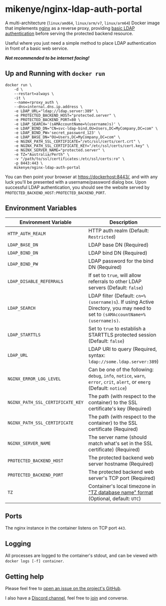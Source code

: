# mikenye/nginx-ldap-auth-portal

A multi-architecture (`linux/amd64`, `linux/arm/v7`, `linux/arm64`) Docker image that implements [nginx](http://nginx.org) as a reverse proxy, providing [basic LDAP authentication](https://www.nginx.com/blog/nginx-plus-authenticate-users/) before serving the protected backend resource.

Useful where you just need a simple method to place LDAP authentication in front of a basic web service.

***Not recommended to be internet facing!***

## Up and Running with `docker run`

```shell
docker run \
    -d \
    --restart=always \
    -it \
    --name=rproxy_auth \
    --dns=internal.dns.ip.address \
    -e LDAP_URL="ldap://ldap.server:389" \
    -e PROTECTED_BACKEND_HOST="protected.server" \
    -e PROTECTED_BACKEND_PORT=80 \
    -e LDAP_SEARCH='(sAMAccountName=%(username)s)' \
    -e LDAP_BIND_DN="CN=svc-ldap-bind,OU=Users,DC=MyCompany,DC=com" \
    -e LDAP_BIND_PW='secret_password_123' \
    -e LDAP_BASE_DN="OU=Users,DC=MyCompany,DC=com" \
    -e NGINX_PATH_SSL_CERTIFICATE="/etc/ssl/certs/cert.crt" \
    -e NGINX_PATH_SSL_CERTIFICATE_KEY="/etc/ssl/certs/cert.key" \
    -e NGINX_SERVER_NAME="protected.server" \
    -e TZ="Australia/Perth" \
    -v "/path/to/ssl/certificates:/etc/ssl/certs:ro" \
    -p 8443:443 \
    mikenye/nginx-ldap-auth-portal
```

You can then point your browser at <https://dockerhost:8443/>, and with any luck you'll be presented with a username/password dialog box. Upon successful LDAP authentication, you should see the website served by `PROTECTED_BACKEND_HOST:PROTECTED_BACKEND_PORT`.

## Environment Variables

| Environment Variable | Description |
|-----|-----|
| `HTTP_AUTH_REALM` | HTTP auth realm (Default: `Restricted`) |
| `LDAP_BASE_DN` | LDAP base DN (Required) |
| `LDAP_BIND_DN` | LDAP bind DN (Required) |
| `LDAP_BIND_PW` | LDAP password for the bind DN (Required) |
| `LDAP_DISABLE_REFERRALS` | If set to `true`, will allow referrals to other LDAP servers (Default: `false`) |
| `LDAP_SEARCH` | LDAP filter (Default: `cn=%(username)s`). If using Active Directory, you may need to set to `(sAMAccountName=%(username)s)`. |
| `LDAP_STARTTLS` | Set to `true` to establish a STARTTLS protected session (Default: `false`) |
| `LDAP_URL` | LDAP URI to query (Required, syntax: `ldap://some.ldap.server:389`) |
| `NGINX_ERROR_LOG_LEVEL` | Can be one of the following: `debug`, `info`, `notice`, `warn`, `error`, `crit`, `alert`, or `emerg` (Default: `notice`) |
| `NGINX_PATH_SSL_CERTIFICATE_KEY` | The path (with respect to the container) to the SSL certificate's key (Required) |
| `NGINX_PATH_SSL_CERTIFICATE` | The path (with respect to the container) to the SSL certificate (Required) |
| `NGINX_SERVER_NAME` | The server name (should match what's set in the SSL certificate) (Required) |
| `PROTECTED_BACKEND_HOST` | The protected backend web server hostname (Required) |
| `PROTECTED_BACKEND_PORT` | The protected backend web server's TCP port (Required) |
| `TZ` | Container's local timezone in ["TZ database name" format](https://en.wikipedia.org/wiki/List_of_tz_database_time_zones) (Optional, default: `UTC`) |

## Ports

The nginx instance in the container listens on TCP port `443`.

## Logging

All processes are logged to the container's stdout, and can be viewed with `docker logs [-f] container`.

## Getting help

Please feel free to [open an issue on the project's GitHub](https://github.com/mikenye/docker-nginx-ldap-auth-portal/issues).

I also have a [Discord channel](https://discord.gg/sTf9uYF), feel free to [join](https://discord.gg/sTf9uYF) and converse.
